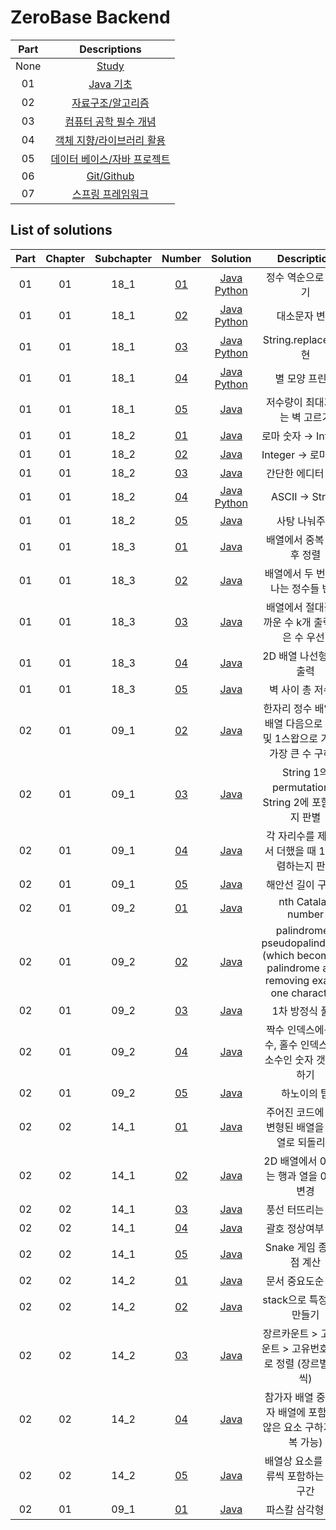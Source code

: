 # ZeroBase Backend

|  Part  | Descriptions |
| :----: | :----------: |
|  None  | [Study](./study)                   |
|   01   | [Java 기초](./part01)               |
|   02   | [자료구조/알고리즘](./part02)         |
|   03   | [컴퓨터 공학 필수 개념](.part03)      |
|   04   | [객체 지향/라이브러리 활용](.part04)   |
|   05   | [데이터 베이스/자바 프로젝트](.part05) |
|   06   | [Git/Github](.part06)              |
|   07   | [스프링 프레임워크](.part07)          |

## List of solutions
| Part | Chapter | Subchapter |                 Number                 |                         Solution                        | Description |
| :--: | :-----: | :--------: | :------------------------------------: | :-----------------------------------------------------: | :---------: |
|  01  |   01    |    18_1    | [01](./part01/README.md#practice-1811) | [Java](./part01/P1811.java) [Python](./part01/P1811.py) | 정수 역순으로 뒤집기 |
|  01  |   01    |    18_1    | [02](./part01/README.md#practice-1812) | [Java](./part01/P1812.java) [Python](./part01/P1812.py) | 대소문자 변경 |
|  01  |   01    |    18_1    | [03](./part01/README.md#practice-1813) | [Java](./part01/P1813.java) [Python](./part01/P1813.py) | String.replace() 구현 |
|  01  |   01    |    18_1    | [04](./part01/README.md#practice-1814) | [Java](./part01/P1814.java) [Python](./part01/P1814.py) | 별 모양 프린트 |
|  01  |   01    |    18_1    | [05](./part01/README.md#practice-1815) | [Java](./part01/P1815.java)                             | 저수량이 최대가 되는 벽 고르기 |
|  01  |   01    |    18_2    | [01](./part01/README.md#practice-1821) | [Java](./part01/P1821.java)                             | 로마 숫자 → Integer |
|  01  |   01    |    18_2    | [02](./part01/README.md#practice-1822) | [Java](./part01/P1822.java)                             | Integer → 로마 숫자 |
|  01  |   01    |    18_2    | [03](./part01/README.md#practice-1823) | [Java](./part01/P1823.java)                             | 간단한 에디터 구현 |
|  01  |   01    |    18_2    | [04](./part01/README.md#practice-1824) | [Java](./part01/P1824.java) [Python](./part01/P1824.py) | ASCII → String |
|  01  |   01    |    18_2    | [05](./part01/README.md#practice-1825) | [Java](./part01/P1825.java)                             | 사탕 나눠주기 |
|  01  |   01    |    18_3    | [01](./part01/README.md#practice-1831) | [Java](./part01/P1831.java)                             | 배열에서 중복 제거 후 정렬 |
|  01  |   01    |    18_3    | [02](./part01/README.md#practice-1832) | [Java](./part01/P1832.java)                             | 배열에서 두 번 나타나는 정수들 반환 | 
|  01  |   01    |    18_3    | [03](./part01/README.md#practice-1833) | [Java](./part01/P1833.java)                             | 배열에서 절대값 가까운 수 k개 출력 (작은 수 우선) |
|  01  |   01    |    18_3    | [04](./part01/README.md#practice-1834) | [Java](./part01/P1834.java)                             | 2D 배열 나선형 방향 출력 |
|  01  |   01    |    18_3    | [05](./part01/README.md#practice-1835) | [Java](./part01/P1835.java)                             | 벽 사이 총 저수량 |
|  02  |   01    |    09_1    | [02](./part02/README.md#practice-0912) | [Java](./part02/M0912.java)                             | 한자리 정수 배열, 현배열 다음으로 큰 수 및 1스왑으로 가능한 가장 큰 수 구하기 |
|  02  |   01    |    09_1    | [03](./part02/README.md#practice-0913) | [Java](./part02/M0913.java)                             | String 1의 permutation이 String 2에 포함되는지 판별 |
|  02  |   01    |    09_1    | [04](./part02/README.md#practice-0914) | [Java](./part02/M0914.java)                             | 각 자리수를 제곱해서 더했을 때 1로 수렴하는지 판별 |
|  02  |   01    |    09_1    | [05](./part02/README.md#practice-0915) | [Java](./part02/M0915.java)                             | 해안선 길이 구하기 |
|  02  |   01    |    09_2    | [01](./part02/README.md#practice-0921) | [Java](./part02/M0921.java)                             | nth Catalan number |
|  02  |   01    |    09_2    | [02](./part02/README.md#practice-0922) | [Java](./part02/M0922.java)                             | palindrome / pseudopalindrome (which becomes a palindrome after removing exactly one character) |
|  02  |   01    |    09_2    | [03](./part02/README.md#practice-0923) | [Java](./part02/M0923.java)                             | 1차 방정식 풀이 |
|  02  |   01    |    09_2    | [04](./part02/README.md#practice-0924) | [Java](./part02/M0924.java)                             | 짝수 인덱스에는 짝수, 홀수 인덱스에는 소수인 숫자 갯수 구하기 |
|  02  |   01    |    09_2    | [05](./part02/README.md#practice-0925) | [Java](./part02/M0925.java)                             | 하노이의 탑 |
|  02  |   02    |    14_1    | [01](./part02/README.md#practice-1421) | [Java](./part02/L1411.java)                             | 주어진 코드에 의해 변형된 배열을 원배열로 되돌리기 |
|  02  |   02    |    14_1    | [02](./part02/README.md#practice-1412) | [Java](./part02/L1412.java)                             | 2D 배열에서 0이 있는 행과 열을 0으로 변경 |
|  02  |   02    |    14_1    | [03](./part02/README.md#practice-1413) | [Java](./part02/L1413.java)                             | 풍선 터뜨리는 순서 |
|  02  |   02    |    14_1    | [04](./part02/README.md#practice-1414) | [Java](./part02/L1414.java)                             | 괄호 정상여부 판정 |
|  02  |   02    |    14_1    | [05](./part02/README.md#practice-1415) | [Java](./part02/L1415.java)                             | Snake 게임 종료시점 계산 |
|  02  |   02    |    14_2    | [01](./part02/README.md#practice-1421) | [Java](./part02/L1421.java)                             | 문서 중요도순 출력 |
|  02  |   02    |    14_2    | [02](./part02/README.md#practice-1422) | [Java](./part02/L1422.java)                             | stack으로 특정 수열 만들기 |
|  02  |   02    |    14_2    | [03](./part02/README.md#practice-1423) | [Java](./part02/L1423.java)                             | 장르카운트 > 고유카운트 > 고유번호 순서로 정렬 (장르별 2개씩) |
|  02  |   02    |    14_2    | [04](./part02/README.md#practice-1424) | [Java](./part02/L1424.java)                             | 참가자 배열 중 완주자 배열에 포함되지 않은 요소 구하기 (중복 가능) |
|  02  |   02    |    14_2    | [05](./part02/README.md#practice-1425) | [Java](./part02/L1425.java)                             | 배열상 요소를 한 종류씩 포함하는 최단 구간 |
|  02  |   01    |    09_1    | [01](./part02/README.md#practice-0911) | [Java](./part02/M0911.java)                             | 파스칼 삼각형 출력 |
